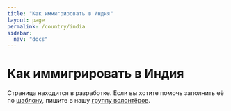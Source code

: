```yaml
---
title: "Как иммигрировать в Индия"
layout: page
permalink: /country/india
sidebar:
  nav: "docs"
---
```


# Как иммигрировать в Индия

Страница находится в разработке. Если вы хотите помочь заполнить её по [шаблону](/template), пишите в нашу [группу волонтёров](https://t.me/+FHi3FnJaoWJkMDAx).
